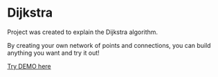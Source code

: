 # Dijkstra

Project was created to explain the Dijkstra algorithm.

By creating your own network of points and connections,
you can build anything you want and try it out!

[Try DEMO here](https://georgesikora.github.io/Dijkstra/)
